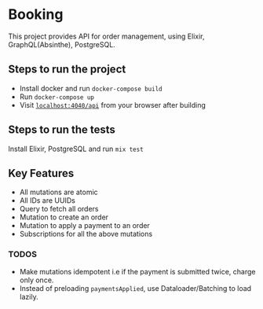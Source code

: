 # Booking

This project provides API for order management, using Elixir, GraphQL(Absinthe), PostgreSQL.

## Steps to run the project
  * Install docker and run `docker-compose build`
  * Run `docker-compose up`
  * Visit [`localhost:4040/api`](http://localhost:4040/api) from your browser after building
  
## Steps to run the tests
  Install Elixir, PostgreSQL and run `mix test`
  
## Key Features
   * All mutations are atomic
   * All IDs are UUIDs
   * Query to fetch all orders
   * Mutation to create an order
   * Mutation to apply a payment to an order
   * Subscriptions for all the above mutations
  
### TODOS
   * Make mutations idempotent i.e if the payment is submitted twice, charge only once.
   * Instead of preloading `paymentsApplied`, use Dataloader/Batching to load lazily. 